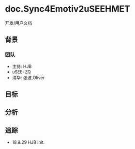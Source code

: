 # doc.Sync4Emotiv2uSEEHMET
开发/用户文档

## 背景
### 团队

- 主持: HJB
- uSEE: ZQ
- 清华: 张波,Oliver


## 目标

## 分析



## 追踪

- 18.9.29 HJB init.
